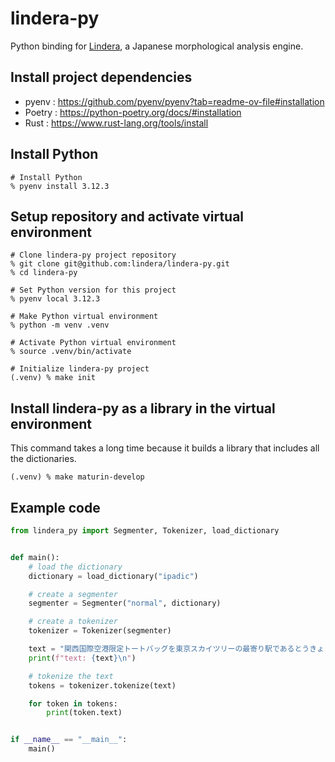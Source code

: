 # lindera-py

Python binding for [Lindera](https://github.com/lindera-morphology/lindera), a Japanese morphological analysis engine.

## Install project dependencies

- pyenv : <https://github.com/pyenv/pyenv?tab=readme-ov-file#installation>
- Poetry : <https://python-poetry.org/docs/#installation>
- Rust : <https://www.rust-lang.org/tools/install>

## Install Python

```shell
# Install Python
% pyenv install 3.12.3
```

## Setup repository and activate virtual environment

```shell
# Clone lindera-py project repository
% git clone git@github.com:lindera/lindera-py.git
% cd lindera-py

# Set Python version for this project
% pyenv local 3.12.3

# Make Python virtual environment
% python -m venv .venv

# Activate Python virtual environment
% source .venv/bin/activate

# Initialize lindera-py project
(.venv) % make init
```

## Install lindera-py as a library in the virtual environment

This command takes a long time because it builds a library that includes all the dictionaries.

```shell
(.venv) % make maturin-develop
```

## Example code

```python
from lindera_py import Segmenter, Tokenizer, load_dictionary


def main():
    # load the dictionary
    dictionary = load_dictionary("ipadic")

    # create a segmenter
    segmenter = Segmenter("normal", dictionary)

    # create a tokenizer
    tokenizer = Tokenizer(segmenter)

    text = "関西国際空港限定トートバッグを東京スカイツリーの最寄り駅であるとうきょうスカイツリー駅で買う"
    print(f"text: {text}\n")

    # tokenize the text
    tokens = tokenizer.tokenize(text)

    for token in tokens:
        print(token.text)


if __name__ == "__main__":
    main()
```

